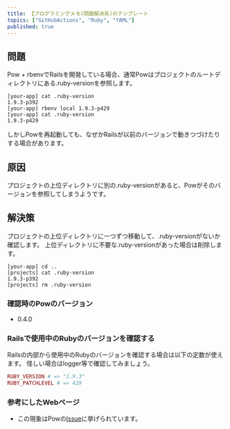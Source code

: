 ```yaml
---
title: 【プログラミングメモ(問題解決系)のテンプレート
topics: ["GitHubActions", "Ruby", "YAML"]
published: true
---
```




## 問題
Pow + rbenvでRailsを開発している場合、通常Powはプロジェクトのルートディレクトリにある.ruby-versionを参照します。

````
[your-app] cat .ruby-version
1.9.3-p392
[your-app] rbenv local 1.9.3-p429
[your-app] cat .ruby-version
1.9.3-p429
````

しかしPowを再起動しても、なぜかRailsが以前のバージョンで動きつづけたりする場合があります。

## 原因
プロジェクトの上位ディレクトリに別の.ruby-versionがあると、Powがそのバージョンを参照してしまうようです。

## 解決策
プロジェクトの上位ディレクトリに一つずつ移動して、.ruby-versionがないか確認します。
上位ディレクトリに不要な.ruby-versionがあった場合は削除します。

````
[your-app] cd ..
[projects] cat .ruby-version
1.9.3-p392
[projects] rm .ruby-version
````

### 確認時のPowのバージョン
- 0.4.0

### Railsで使用中のRubyのバージョンを確認する
Railsの内部から使用中のRubyのバージョンを確認する場合は以下の定数が使えます。
怪しい場合はlogger等で確認してみましょう。

````ruby
RUBY_VERSION # => "1.9.3"
RUBY_PATCHLEVEL # => 429
````

### 参考にしたWebページ
- この現象はPowの[Issue](https://github.com/37signals/pow/issues/363)に挙げられています。
